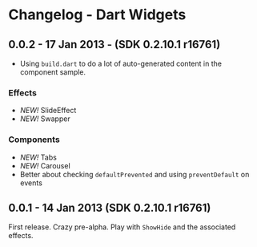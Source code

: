 # Changelog - Dart Widgets

## 0.0.2 - 17 Jan 2013 - (SDK 0.2.10.1 r16761)

* Using `build.dart` to do a lot of auto-generated content in the component sample.

### Effects

* _NEW!_ SlideEffect
* _NEW!_ Swapper

### Components

* _NEW!_ Tabs
* _NEW!_ Carousel
* Better about checking `defaultPrevented` and using `preventDefault` on events

## 0.0.1 - 14 Jan 2013 (SDK 0.2.10.1 r16761)

First release. Crazy pre-alpha. Play with `ShowHide` and the associated effects.
